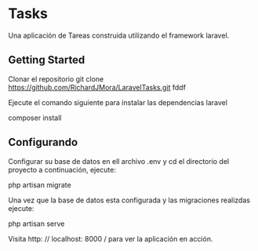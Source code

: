 # Tasks

Una aplicación de Tareas construida utilizando el framework laravel.

## Getting Started
Clonar el repositorio
git clone https://github.com/RichardJMora/LaravelTasks.git fddf

Ejecute el comando siguiente para instalar las dependencias laravel

composer install

## Configurando

Configurar su base de datos en ell archivo .env y cd el directorio del proyecto a continuación, ejecute:

php artisan migrate

Una vez que la base de datos esta configurada y las migraciones realizdas ejecute:

php artisan serve

Visita http: // localhost: 8000 / para ver la aplicación en acción.
